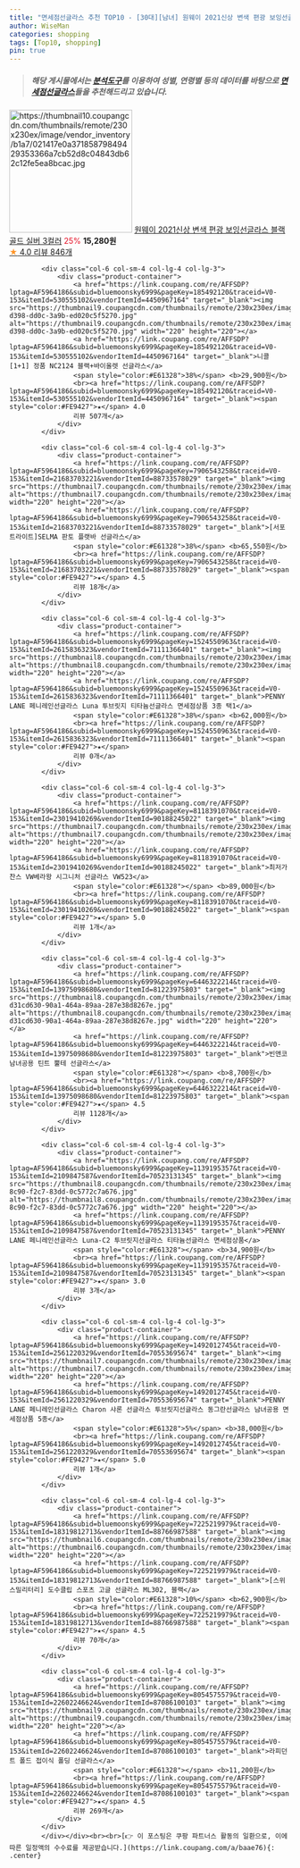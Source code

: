 ```yaml
---
title: "면세점선글라스 추천 TOP10 - [30대][남녀] 원웨이 2021신상 변색 편광 보잉선글라스 블랙 골드 실버 3컬러"
author: WiseMan
categories: shopping
tags: [Top10, shopping]
pin: true
---
```


> ##### 해당 게시물에서는 [**분석도구**](https://itemscout.io/)를 이용하여 **성별**, **연령별** 등의 데이터를 바탕으로 [**면세점선글라스**](https://link.coupang.com/a/baae76)들을 추천해드리고 있습니다.
<div class="container"><div class="row">
            <div class="col-6 col-sm-4 col-lg-4 col-lg-3">
                <div class="product-container">
                    <a href="https://link.coupang.com/re/AFFSDP?lptag=AF5964186&subid=bluemoonsky6999&pageKey=5132456557&traceid=V0-153&itemId=7027150459&vendorItemId=74319325449" target="_blank"><img src="https://thumbnail10.coupangcdn.com/thumbnails/remote/230x230ex/image/vendor_inventory/b1a7/021417e0a37185879849429353366a7cb52d8c04843db62c12fe5ea8bcac.jpg" alt="https://thumbnail10.coupangcdn.com/thumbnails/remote/230x230ex/image/vendor_inventory/b1a7/021417e0a37185879849429353366a7cb52d8c04843db62c12fe5ea8bcac.jpg" width="220" height="220"></a>
                    <a href="https://link.coupang.com/re/AFFSDP?lptag=AF5964186&subid=bluemoonsky6999&pageKey=5132456557&traceid=V0-153&itemId=7027150459&vendorItemId=74319325449" target="_blank">원웨이 2021신상 변색 편광 보잉선글라스 블랙 골드 실버 3컬러</a>
                    <span style="color:#E61328">25%</span> <b>15,280원</b>
                    <br><a href="https://link.coupang.com/re/AFFSDP?lptag=AF5964186&subid=bluemoonsky6999&pageKey=5132456557&traceid=V0-153&itemId=7027150459&vendorItemId=74319325449" target="_blank"><span style="color:#FE9427">★</span> 4.0
                    리뷰 846개</a>
                </div>
            </div>
            
            <div class="col-6 col-sm-4 col-lg-4 col-lg-3">
                <div class="product-container">
                    <a href="https://link.coupang.com/re/AFFSDP?lptag=AF5964186&subid=bluemoonsky6999&pageKey=185492120&traceid=V0-153&itemId=530555102&vendorItemId=4450967164" target="_blank"><img src="https://thumbnail9.coupangcdn.com/thumbnails/remote/230x230ex/image/operator/530555102/ca1e89db-d398-dd0c-3a9b-ed020c5f5270.jpg" alt="https://thumbnail9.coupangcdn.com/thumbnails/remote/230x230ex/image/operator/530555102/ca1e89db-d398-dd0c-3a9b-ed020c5f5270.jpg" width="220" height="220"></a>
                    <a href="https://link.coupang.com/re/AFFSDP?lptag=AF5964186&subid=bluemoonsky6999&pageKey=185492120&traceid=V0-153&itemId=530555102&vendorItemId=4450967164" target="_blank">니콜 [1+1] 정품 NC2124 블랙+바이올렛 선글라스</a>
                    <span style="color:#E61328">38%</span> <b>29,900원</b>
                    <br><a href="https://link.coupang.com/re/AFFSDP?lptag=AF5964186&subid=bluemoonsky6999&pageKey=185492120&traceid=V0-153&itemId=530555102&vendorItemId=4450967164" target="_blank"><span style="color:#FE9427">★</span> 4.0
                    리뷰 507개</a>
                </div>
            </div>
            
            <div class="col-6 col-sm-4 col-lg-4 col-lg-3">
                <div class="product-container">
                    <a href="https://link.coupang.com/re/AFFSDP?lptag=AF5964186&subid=bluemoonsky6999&pageKey=7906543258&traceid=V0-153&itemId=21683703221&vendorItemId=88733578029" target="_blank"><img src="https://thumbnail7.coupangcdn.com/thumbnails/remote/230x230ex/image/vendor_inventory/1bf4/0e82659588d64253d54470da1ff5e19925e99fb87a3edc8f8ff4c1f70ae7.jpg" alt="https://thumbnail7.coupangcdn.com/thumbnails/remote/230x230ex/image/vendor_inventory/1bf4/0e82659588d64253d54470da1ff5e19925e99fb87a3edc8f8ff4c1f70ae7.jpg" width="220" height="220"></a>
                    <a href="https://link.coupang.com/re/AFFSDP?lptag=AF5964186&subid=bluemoonsky6999&pageKey=7906543258&traceid=V0-153&itemId=21683703221&vendorItemId=88733578029" target="_blank">[서포트라이트]SELMA 판토 플랫바 선글라스</a>
                    <span style="color:#E61328">38%</span> <b>65,550원</b>
                    <br><a href="https://link.coupang.com/re/AFFSDP?lptag=AF5964186&subid=bluemoonsky6999&pageKey=7906543258&traceid=V0-153&itemId=21683703221&vendorItemId=88733578029" target="_blank"><span style="color:#FE9427">★</span> 4.5
                    리뷰 18개</a>
                </div>
            </div>
            
            <div class="col-6 col-sm-4 col-lg-4 col-lg-3">
                <div class="product-container">
                    <a href="https://link.coupang.com/re/AFFSDP?lptag=AF5964186&subid=bluemoonsky6999&pageKey=1524550963&traceid=V0-153&itemId=2615836323&vendorItemId=71111366401" target="_blank"><img src="https://thumbnail8.coupangcdn.com/thumbnails/remote/230x230ex/image/vendor_inventory/19d2/880af4b30bdfbbf2c1d46f33ba5923bf76f02d2ffc4426f2260717da8046.jpg" alt="https://thumbnail8.coupangcdn.com/thumbnails/remote/230x230ex/image/vendor_inventory/19d2/880af4b30bdfbbf2c1d46f33ba5923bf76f02d2ffc4426f2260717da8046.jpg" width="220" height="220"></a>
                    <a href="https://link.coupang.com/re/AFFSDP?lptag=AF5964186&subid=bluemoonsky6999&pageKey=1524550963&traceid=V0-153&itemId=2615836323&vendorItemId=71111366401" target="_blank">PENNY LANE 페니레인선글라스 Luna 투브릿지 티타늄선글라스 면세점상품 3종 택1</a>
                    <span style="color:#E61328">38%</span> <b>62,000원</b>
                    <br><a href="https://link.coupang.com/re/AFFSDP?lptag=AF5964186&subid=bluemoonsky6999&pageKey=1524550963&traceid=V0-153&itemId=2615836323&vendorItemId=71111366401" target="_blank"><span style="color:#FE9427">★</span> 
                    리뷰 0개</a>
                </div>
            </div>
            
            <div class="col-6 col-sm-4 col-lg-4 col-lg-3">
                <div class="product-container">
                    <a href="https://link.coupang.com/re/AFFSDP?lptag=AF5964186&subid=bluemoonsky6999&pageKey=8118391070&traceid=V0-153&itemId=23019410269&vendorItemId=90188245022" target="_blank"><img src="https://thumbnail7.coupangcdn.com/thumbnails/remote/230x230ex/image/vendor_inventory/b3b1/2dd3633e38b88b176a45dd4f2e346664a2d86f9f36a0a5576eedb6d8b9b0.jpg" alt="https://thumbnail7.coupangcdn.com/thumbnails/remote/230x230ex/image/vendor_inventory/b3b1/2dd3633e38b88b176a45dd4f2e346664a2d86f9f36a0a5576eedb6d8b9b0.jpg" width="220" height="220"></a>
                    <a href="https://link.coupang.com/re/AFFSDP?lptag=AF5964186&subid=bluemoonsky6999&pageKey=8118391070&traceid=V0-153&itemId=23019410269&vendorItemId=90188245022" target="_blank">최저가찬스 VW베라왕 시그니처 선글라스 VW523</a>
                    <span style="color:#E61328"></span> <b>89,000원</b>
                    <br><a href="https://link.coupang.com/re/AFFSDP?lptag=AF5964186&subid=bluemoonsky6999&pageKey=8118391070&traceid=V0-153&itemId=23019410269&vendorItemId=90188245022" target="_blank"><span style="color:#FE9427">★</span> 5.0
                    리뷰 1개</a>
                </div>
            </div>
            
            <div class="col-6 col-sm-4 col-lg-4 col-lg-3">
                <div class="product-container">
                    <a href="https://link.coupang.com/re/AFFSDP?lptag=AF5964186&subid=bluemoonsky6999&pageKey=6446322214&traceid=V0-153&itemId=13975098680&vendorItemId=81223975803" target="_blank"><img src="https://thumbnail8.coupangcdn.com/thumbnails/remote/230x230ex/image/retail/images/6861926744808122-d31cd630-90a1-464a-89aa-287e38d8267e.jpg" alt="https://thumbnail8.coupangcdn.com/thumbnails/remote/230x230ex/image/retail/images/6861926744808122-d31cd630-90a1-464a-89aa-287e38d8267e.jpg" width="220" height="220"></a>
                    <a href="https://link.coupang.com/re/AFFSDP?lptag=AF5964186&subid=bluemoonsky6999&pageKey=6446322214&traceid=V0-153&itemId=13975098680&vendorItemId=81223975803" target="_blank">빈앤코 남녀공용 틴트 뿔테 선글라스</a>
                    <span style="color:#E61328"></span> <b>8,700원</b>
                    <br><a href="https://link.coupang.com/re/AFFSDP?lptag=AF5964186&subid=bluemoonsky6999&pageKey=6446322214&traceid=V0-153&itemId=13975098680&vendorItemId=81223975803" target="_blank"><span style="color:#FE9427">★</span> 4.5
                    리뷰 1128개</a>
                </div>
            </div>
            
            <div class="col-6 col-sm-4 col-lg-4 col-lg-3">
                <div class="product-container">
                    <a href="https://link.coupang.com/re/AFFSDP?lptag=AF5964186&subid=bluemoonsky6999&pageKey=1139195357&traceid=V0-153&itemId=2109847587&vendorItemId=70523131345" target="_blank"><img src="https://thumbnail8.coupangcdn.com/thumbnails/remote/230x230ex/image/operator/2109847587/ebbc6fcc-8c90-f2c7-83dd-0c5772c7a676.jpg" alt="https://thumbnail8.coupangcdn.com/thumbnails/remote/230x230ex/image/operator/2109847587/ebbc6fcc-8c90-f2c7-83dd-0c5772c7a676.jpg" width="220" height="220"></a>
                    <a href="https://link.coupang.com/re/AFFSDP?lptag=AF5964186&subid=bluemoonsky6999&pageKey=1139195357&traceid=V0-153&itemId=2109847587&vendorItemId=70523131345" target="_blank">PENNY LANE 페니레인선글라스 Luna-C2 투브릿지선글라스 티타늄선글라스 면세점상품</a>
                    <span style="color:#E61328"></span> <b>34,900원</b>
                    <br><a href="https://link.coupang.com/re/AFFSDP?lptag=AF5964186&subid=bluemoonsky6999&pageKey=1139195357&traceid=V0-153&itemId=2109847587&vendorItemId=70523131345" target="_blank"><span style="color:#FE9427">★</span> 3.0
                    리뷰 3개</a>
                </div>
            </div>
            
            <div class="col-6 col-sm-4 col-lg-4 col-lg-3">
                <div class="product-container">
                    <a href="https://link.coupang.com/re/AFFSDP?lptag=AF5964186&subid=bluemoonsky6999&pageKey=1492012745&traceid=V0-153&itemId=2561220329&vendorItemId=70553695674" target="_blank"><img src="https://thumbnail7.coupangcdn.com/thumbnails/remote/230x230ex/image/vendor_inventory/f6eb/d0293d7e41575dd19441d90688e9f0efe541f54ef4995353d04ee8b4a551.jpg" alt="https://thumbnail7.coupangcdn.com/thumbnails/remote/230x230ex/image/vendor_inventory/f6eb/d0293d7e41575dd19441d90688e9f0efe541f54ef4995353d04ee8b4a551.jpg" width="220" height="220"></a>
                    <a href="https://link.coupang.com/re/AFFSDP?lptag=AF5964186&subid=bluemoonsky6999&pageKey=1492012745&traceid=V0-153&itemId=2561220329&vendorItemId=70553695674" target="_blank">PENNY LANE 페니레인선글라스 Charon 샤론 선글라스 투브릿지선글라스 동그란선글라스 남녀공용 면세점상품 5종</a>
                    <span style="color:#E61328">5%</span> <b>38,000원</b>
                    <br><a href="https://link.coupang.com/re/AFFSDP?lptag=AF5964186&subid=bluemoonsky6999&pageKey=1492012745&traceid=V0-153&itemId=2561220329&vendorItemId=70553695674" target="_blank"><span style="color:#FE9427">★</span> 5.0
                    리뷰 1개</a>
                </div>
            </div>
            
            <div class="col-6 col-sm-4 col-lg-4 col-lg-3">
                <div class="product-container">
                    <a href="https://link.coupang.com/re/AFFSDP?lptag=AF5964186&subid=bluemoonsky6999&pageKey=7225219979&traceid=V0-153&itemId=18319812713&vendorItemId=88766987588" target="_blank"><img src="https://thumbnail6.coupangcdn.com/thumbnails/remote/230x230ex/image/vendor_inventory/12f4/44e1c4b430ece46099746cf45049e7bb8592abb1879a387b9fca6f423677.png" alt="https://thumbnail6.coupangcdn.com/thumbnails/remote/230x230ex/image/vendor_inventory/12f4/44e1c4b430ece46099746cf45049e7bb8592abb1879a387b9fca6f423677.png" width="220" height="220"></a>
                    <a href="https://link.coupang.com/re/AFFSDP?lptag=AF5964186&subid=bluemoonsky6999&pageKey=7225219979&traceid=V0-153&itemId=18319812713&vendorItemId=88766987588" target="_blank">[스위스밀리터리] 도수클립 스포츠 고글 선글라스 ML302, 블랙</a>
                    <span style="color:#E61328">10%</span> <b>62,900원</b>
                    <br><a href="https://link.coupang.com/re/AFFSDP?lptag=AF5964186&subid=bluemoonsky6999&pageKey=7225219979&traceid=V0-153&itemId=18319812713&vendorItemId=88766987588" target="_blank"><span style="color:#FE9427">★</span> 4.5
                    리뷰 70개</a>
                </div>
            </div>
            
            <div class="col-6 col-sm-4 col-lg-4 col-lg-3">
                <div class="product-container">
                    <a href="https://link.coupang.com/re/AFFSDP?lptag=AF5964186&subid=bluemoonsky6999&pageKey=8054575579&traceid=V0-153&itemId=22602246624&vendorItemId=87086100103" target="_blank"><img src="https://thumbnail9.coupangcdn.com/thumbnails/remote/230x230ex/image/vendor_inventory/7f49/a70cda22a0c79b2d52d985260e05684b6356c04c4d1a06b786a9aeaf54c2.jpg" alt="https://thumbnail9.coupangcdn.com/thumbnails/remote/230x230ex/image/vendor_inventory/7f49/a70cda22a0c79b2d52d985260e05684b6356c04c4d1a06b786a9aeaf54c2.jpg" width="220" height="220"></a>
                    <a href="https://link.coupang.com/re/AFFSDP?lptag=AF5964186&subid=bluemoonsky6999&pageKey=8054575579&traceid=V0-153&itemId=22602246624&vendorItemId=87086100103" target="_blank">라피던트 폴드 접이식 폴딩 선글라스</a>
                    <span style="color:#E61328"></span> <b>11,200원</b>
                    <br><a href="https://link.coupang.com/re/AFFSDP?lptag=AF5964186&subid=bluemoonsky6999&pageKey=8054575579&traceid=V0-153&itemId=22602246624&vendorItemId=87086100103" target="_blank"><span style="color:#FE9427">★</span> 4.5
                    리뷰 269개</a>
                </div>
            </div>
            </div></div><br><br>[👉 이 포스팅은 쿠팡 파트너스 활동의 일환으로, 이에 따른 일정액의 수수료를 제공받습니다.](https://link.coupang.com/a/baae76){: .center}